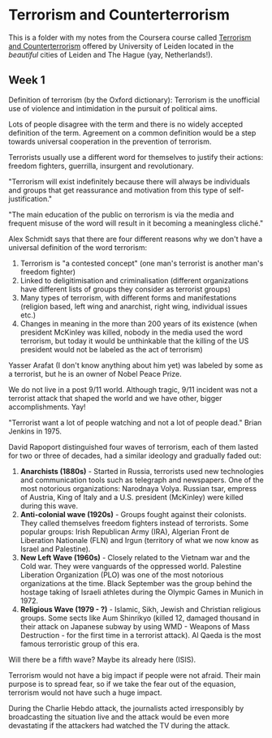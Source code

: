 # Terrorism and Counterterrorism

This is a folder with my notes from the Coursera course called [Terrorism and Counterterrorism](https://www.coursera.org/learn/terrorism) offered by University of Leiden located in the _beautiful_ cities of Leiden and The Hague (yay, Netherlands!).

## Week 1

Definition of terrorism (by the Oxford dictionary): Terrorism is the unofficial use of violence and intimidation in the pursuit of political aims.

Lots of people disagree with the term and there is no widely accepted definition of the term. Agreement on a common definition would be a step towards universal cooperation in the prevention of terrorism.

Terrorists usually use a different word for themselves to justify their actions: freedom fighters, guerrilla, insurgent and revolutionary.

"Terrorism will exist indefinitely because there will always be individuals and groups that get reassurance and motivation from this type of self-justification."

"The main education of the public on terrorism is via the media and frequent misuse of the word will result in it becoming a meaningless cliché."

Alex Schmidt says that there are four different reasons why we don't have a universal definition of the word terrorism:
1. Terrorism is "a contested concept" (one man's terrorist is another man's freedom fighter)
2. Linked to deligitimisation and criminalisation (different organizations have different lists of groups they consider as terrorist groups)
3. Many types of terrorism, with different forms and manifestations (religion based, left wing and anarchist, right wing, individual issues etc.)
4. Changes in meaning in the more than 200 years of its existence (when president McKinley was killed, nobody in the media used the word terrorism, but today it would be unthinkable that the killing of the US president would not be labeled as the act of terrorism)

Yasser Arafat (I don't know anything about him yet) was labeled by some as a terrorist, but he is an owner of Nobel Peace Prize.

We do not live in a post 9/11 world. Although tragic, 9/11 incident was not a terrorist attack that shaped the world and we have other, bigger accomplishments. Yay!

"Terrorist want a lot of people watching and not a lot of people dead." Brian Jenkins in 1975.

David Rapoport distinguished four waves of terrorism, each of them lasted for two or three of decades, had a similar ideology and gradually faded out:
1. **Anarchists (1880s)** - Started in Russia, terrorists used new technologies and communication tools such as telegraph and newspapers. One of the most notorious organizations: Narodnaya Volya. Russian tsar, empress of Austria, King of Italy and a U.S. president (McKinley) were killed during this wave.
2. **Anti-colonial wave (1920s)** - Groups fought against their colonists. They called themselves freedom fighters instead of terrorists. Some popular groups: Irish Republican Army (IRA), Algerian Front de Liberation Nationale (FLN) and Irgun (territory of what we now know as Israel and Palestine).
3. **New Left Wave (1960s)** - Closely related to the Vietnam war and the Cold war. They were vanguards of the oppressed world. Palestine Liberation Organization (PLO) was one of the most notorious organizations at the time. Black September was the group behind the hostage taking of Israeli athletes during the Olympic Games in Munich in 1972.
4. **Religious Wave (1979 - ?)** - Islamic, Sikh, Jewish and Christian religious groups. Some sects like Aum Shinrikyo (killed 12, damaged thousand in their attack on Japanese subway by using WMD - Weapons of Mass Destruction - for the first time in a terrorist attack). Al Qaeda is the most famous terroristic group of this era.

Will there be a fifth wave? Maybe its already here (ISIS).

Terrorism would not have a big impact if people were not afraid. Their main purpose is to spread fear, so if we take the fear out of the equasion, terrorism would not have such a huge impact.

During the Charlie Hebdo attack, the journalists acted irresponsibly by broadcasting the situation live and the attack would be even more devastating if the attackers had watched the TV during the attack.
